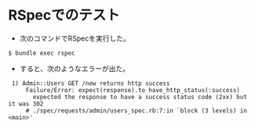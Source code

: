 # RSpecでのテスト
- 次のコマンドでRSpecを実行した。
```
$ bundle exec rspec
```
- すると、次のようなエラーが出た。
```
 1) Admin::Users GET /new returns http success
     Failure/Error: expect(response).to have_http_status(:success)
       expected the response to have a success status code (2xx) but it was 302
     # ./spec/requests/admin/users_spec.rb:7:in `block (3 levels) in <main>'
```
